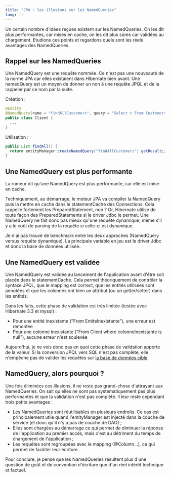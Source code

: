 ```yaml
---
title: "JPA : les illusions sur les NamedQueries"
lang: fr
---
```


Un certain nombre d'idées reçues existent sur les NamedQueries. On les dit plus performantes, car mises en cache, on les dit plus sûres car validées au chargement. Etudions ces points et regardons quels sont les réels avantages des NamedQueries.

## Rappel sur les NamedQueries

Une NamedQuery est une requête nommée. Ce n'est pas une nouveauté de la norme JPA car elles existaient dans Hibernate bien avant. Une namedQuery est un moyen de donner un non à une requête JPQL et de la rappeler par ce nom par la suite.

Création :

```java
@Entity
@NamedQuery(name = "findAllCustomers", query = "Select c From Customers c")
public class Client {
  ...
}
```

Utilisation :

```java
public List findAll() {
  return entityManager.createNamedQuery("findAllCustomers").getResultList();
}
```

## Une NamedQuery est plus performante

La rumeur dit qu'une NamedQuery est plus performante, car elle est mise en cache.

Techniquement, au démarrage, le moteur JPA va compiler la NamedQuery puis la mettre en cache dans le statementCache des Connections. Cela rappelle fortement les PreparedStatement, non ? Or, Hibernate utilise de toute façon des PreparedStatements si le driver Jdbc le permet. Une NamedQuery ne fait donc pas mieux qu'une requête dynamique, même s'il y a le coût de parsing de la requête si celle-ci est dynamique.

Je n'ai pas trouvé de benchmark entre les deux approches (NamedQuery versus requête dynamique). La principale variable en jeu est le driver Jdbc et donc la base de données utilisée.

## Une NamedQuery est validée

Une NamedQuery est validée au lancement de l'application avant d'être soit placée dans le statementCache. Cela permet théoriquement de contrôler la syntaxe JPQL, que le mapping est correct, que les entités utilisées sont annotées et que les colonnes ont bien un attribut (ou un getter/setter) dans les entités.

Dans les faits, cette phase de validation est très limitée (testée avec Hibernate 3.3 et mysql) :

- Pour une entité inexistante ("From EntiteInexistante"), une erreur est remontée
- Pour une colonne inexistante ("From Client where colonneInexistante is null"), aucune erreur n'est soulevée

Aujourd'hui, je ne vois donc pas en quoi cette phase de validation apporte de la valeur. Si la conversion JPQL vers SQL n'est pas complète, elle n'empêche pas de valider les requêtes sur [la base de données cible](/blog/2009/10/tests-d-integration-quid-de-la-base-de-donnees/).

## NamedQuery, alors pourquoi ?

Une fois éliminées ces illusions, il ne reste pas grand-chose d'attrayant aux NamedQueries. On sait qu'elles ne sont pas systématiquement pas plus performantes et que la validation n'est pas complète. Il leur reste cependant trois petits avantages :

- Les NamedQueries sont réutilisables en plusieurs endroits. Ce cas est principalement utile quand l'entityManager est injecté dans la couche de service (et donc qu'il n'y a pas de couche de DAO) ;
- Elles sont chargées au démarrage ce qui permet de diminuer la réponse de l'application au premier accès, mais c'est au détriment du temps de chargement de l'application ;
- Les requêtes sont regroupées avec le mapping (@Column...), ce qui permet de faciliter leur écriture.

Pour conclure, je pense que les NamedQueries résultent plus d'une question de goût et de convention d'écriture que d'un réel intérêt technique et factuel.
